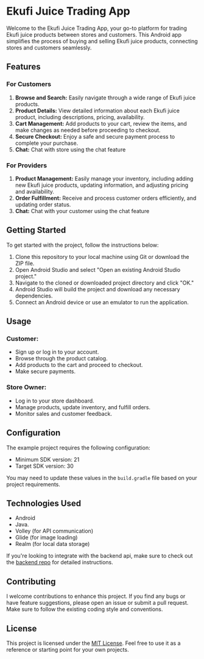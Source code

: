 # Ekufi Juice Trading App

Welcome to the Ekufi Juice Trading App, your go-to platform for trading Ekufi juice products between stores and customers. This Android app simplifies the process of buying and selling Ekufi juice products, connecting stores and customers seamlessly.

## Features

### For Customers

1. **Browse and Search:** Easily navigate through a wide range of Ekufi juice products.
2. **Product Details:** View detailed information about each Ekufi juice product, including descriptions, pricing, availability.
3. **Cart Management:** Add products to your cart, review the items, and make changes as needed before proceeding to checkout.
4. **Secure Checkout:** Enjoy a safe and secure payment process to complete your purchase.
5. **Chat:** Chat with store using the chat feature

### For Providers

1. **Product Management:** Easily manage your inventory, including adding new Ekufi juice products, updating information, and adjusting pricing and availability.
2. **Order Fulfillment:** Receive and process customer orders efficiently, and updating order status.
3. **Chat:** Chat with your customer using the chat feature

## Getting Started

To get started with the project, follow the instructions below:

1. Clone this repository to your local machine using Git or download the ZIP file.
2. Open Android Studio and select "Open an existing Android Studio project."
3. Navigate to the cloned or downloaded project directory and click "OK."
4. Android Studio will build the project and download any necessary dependencies.
5. Connect an Android device or use an emulator to run the application.

## Usage

### Customer:

- Sign up or log in to your account.
- Browse through the product catalog.
- Add products to the cart and proceed to checkout.
- Make secure payments.

### Store Owner:

- Log in to your store dashboard.
- Manage products, update inventory, and fulfill orders.
- Monitor sales and customer feedback.

## Configuration

The example project requires the following configuration:

- Minimum SDK version: 21
- Target SDK version: 30

You may need to update these values in the `build.gradle` file based on your project requirements.


## Technologies Used

- Android
- Java.
- Volley (for API communication)
- Glide (for image loading)
- Realm (for local data storage)

If you're looking to integrate with the backend api, make sure to check out the  [backend repo](https://github.com/cgardesey/product_trader_apps_backend) for detailed instructions.

## Contributing

I welcome contributions to enhance this project. If you find any bugs or have feature suggestions, please open an issue or submit a pull request. Make sure to follow the existing coding style and conventions.

## License

This project is licensed under the [MIT License](https://opensource.org/licenses/MIT). Feel free to use it as a reference or starting point for your own projects.
